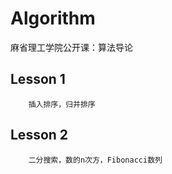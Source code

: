 # Algorithm
麻省理工学院公开课：算法导论<br>
## Lesson 1 
        插入排序，归并排序
        
## Lesson 2 
        二分搜索，数的n次方，Fibonacci数列
